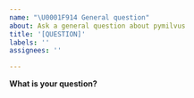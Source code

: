 ```yaml
---
name: "\U0001F914 General question"
about: Ask a general question about pymilvus
title: '[QUESTION]'
labels: ''
assignees: ''

---
```


**What is your question?**